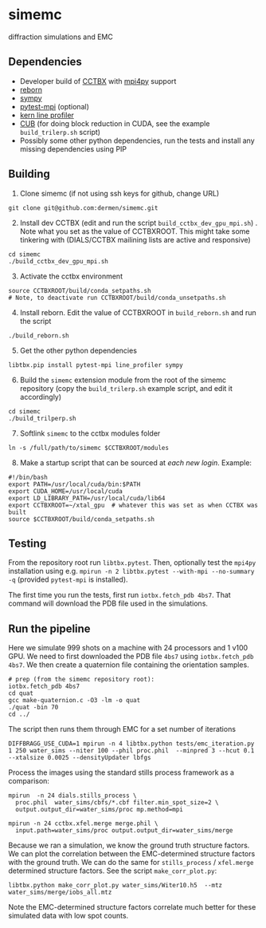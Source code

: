 # simemc
diffraction simulations and EMC

## Dependencies

* Developer build of [CCTBX](https://github.com/cctbx/cctbx_project) with [mpi4py](https://mpi4py.readthedocs.io/en/stable/#) support
* [reborn](https://kirianlab.gitlab.io/reborn/)
* [sympy](https://www.sympy.org/en/index.html)
* [pytest-mpi](https://pypi.org/project/pytest-mpi/) (optional)
* [kern line profiler](https://github.com/rkern/line_profiler.git)
* [CUB](https://nvlabs.github.io/cub/) (for doing block reduction in CUDA, see the example `build_trilerp.sh` script)
* Possibly some other python dependencies, run the tests and install any missing dependencies using PIP

## Building

1) Clone simemc (if not using ssh keys for github, change URL)

```
git clone git@github.com:dermen/simemc.git
```

2) Install dev CCTBX (edit and run the script `build_cctbx_dev_gpu_mpi.sh`) . Note what you set as the value of CCTBXROOT. This might take some tinkering with (DIALS/CCTBX mailining lists are active and responsive)

```
cd simemc
./build_cctbx_dev_gpu_mpi.sh
```

3) Activate the cctbx environment

```
source CCTBXROOT/build/conda_setpaths.sh
# Note, to deactivate run CCTBXROOT/build/conda_unsetpaths.sh
```

4) Install reborn. Edit the value of CCTBXROOT in `build_reborn.sh` and run the script

```
./build_reborn.sh
```

5) Get the other python dependencies

```
libtbx.pip install pytest-mpi line_profiler sympy
```

6) Build the `simemc` extension module from the root of the simemc repository (copy the `build_trilerp.sh` example script, and edit it accordingly)

```
cd simemc
./build_trilperp.sh
```

7) Softlink `simemc` to the cctbx modules folder

```
ln -s /full/path/to/simemc $CCTBXROOT/modules
```

8) Make a startup script that can be sourced at *each new login*. Example:

```
#!/bin/bash
export PATH=/usr/local/cuda/bin:$PATH
export CUDA_HOME=/usr/local/cuda
export LD_LIBRARY_PATH=/usr/local/cuda/lib64
export CCTBXROOT=~/xtal_gpu  # whatever this was set as when CCTBX was built
source $CCTBXROOT/build/conda_setpaths.sh
```



## Testing
From the repository root run `libtbx.pytest`. Then, optionally test the `mpi4py` installation using e.g. `mpirun -n 2 libtbx.pytest --with-mpi --no-summary -q` (provided `pytest-mpi` is installed).

The first time you run the tests, first run `iotbx.fetch_pdb 4bs7`. That command will download the PDB file used in the simulations. 

## Run the pipeline

Here we simulate 999 shots on a machine with 24 processors and 1 v100 GPU. We need to first downloaded the PDB file `4bs7` using `iotbx.fetch_pdb 4bs7`. We then create a quaternion file containing the orientation samples.

```
# prep (from the simemc repository root):
iotbx.fetch_pdb 4bs7
cd quat
gcc make-quaternion.c -O3 -lm -o quat
./quat -bin 70
cd ../
```

The script then runs them through EMC for a set number of iterations 

```
DIFFBRAGG_USE_CUDA=1 mpirun -n 4 libtbx.python tests/emc_iteration.py  1 250 water_sims --niter 100 --phil proc.phil  --minpred 3 --hcut 0.1  --xtalsize 0.0025 --densityUpdater lbfgs
```

Process the images using the standard stills process framework as a comparison:

```
mpirun  -n 24 dials.stills_process \
  proc.phil  water_sims/cbfs/*.cbf filter.min_spot_size=2 \
  output.output_dir=water_sims/proc mp.method=mpi
```

```
mpirun -n 24 cctbx.xfel.merge merge.phil \
  input.path=water_sims/proc output.output_dir=water_sims/merge
```

Because we ran a simulation, we know the ground truth structure factors. We can plot the correlation between the EMC-determined structure factors with the ground truth. We can do the same for `stills_process` / `xfel.merge` determined structure factors. See the script `make_corr_plot.py`:

```
libtbx.python make_corr_plot.py water_sims/Witer10.h5  --mtz water_sims/merge/iobs_all.mtz
```

Note the EMC-determined structure factors correlate much better for these simulated data with low spot counts. 
